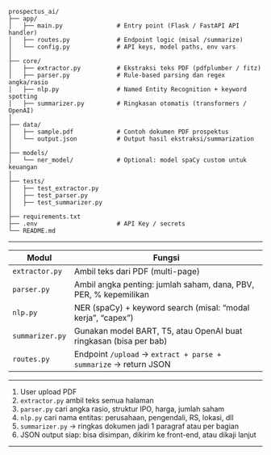 ```
prospectus_ai/
├── app/
│   ├── main.py               # Entry point (Flask / FastAPI API handler)
│   ├── routes.py             # Endpoint logic (misal /summarize)
│   └── config.py             # API keys, model paths, env vars
│
├── core/
│   ├── extractor.py          # Ekstraksi teks PDF (pdfplumber / fitz)
│   ├── parser.py             # Rule-based parsing dan regex angka/rasio
│   ├── nlp.py                # Named Entity Recognition + keyword spotting
│   ├── summarizer.py         # Ringkasan otomatis (transformers / OpenAI)
│
├── data/
│   ├── sample.pdf            # Contoh dokumen PDF prospektus
│   └── output.json           # Output hasil ekstraksi/summarization
│
├── models/
│   └── ner_model/            # Optional: model spaCy custom untuk keuangan
│
├── tests/
│   ├── test_extractor.py
│   ├── test_parser.py
│   ├── test_summarizer.py
│
├── requirements.txt
├── .env                      # API Key / secrets
└── README.md
```

---

| Modul         | Fungsi                                                                 |
|---------------|------------------------------------------------------------------------|
| `extractor.py`| Ambil teks dari PDF (multi-page)                                       |
| `parser.py`   | Ambil angka penting: jumlah saham, dana, PBV, PER, % kepemilikan       |
| `nlp.py`      | NER (spaCy) + keyword search (misal: “modal kerja”, “capex”)          |
| `summarizer.py`| Gunakan model BART, T5, atau OpenAI buat ringkasan (bisa per bab)    |
| `routes.py`   | Endpoint `/upload` → `extract + parse + summarize` → return JSON      |

---

1. User upload PDF
2. `extractor.py` ambil teks semua halaman
3. `parser.py` cari angka rasio, struktur IPO, harga, jumlah saham
4. `nlp.py` cari nama entitas: perusahaan, pengendali, RS, lokasi, dll
5. `summarizer.py` → ringkas dokumen jadi 1 paragraf atau per bagian
6. JSON output siap: bisa disimpan, dikirim ke front-end, atau dikaji lanjut

---